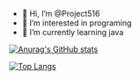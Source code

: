 - 👋 Hi, I’m @Project516
- 👀 I’m interested in programing
- 🌱 I’m currently learning java

[![Anurag's GitHub stats](https://github-readme-stats.vercel.app/api?username=project516)](https://github.com/anuraghazra/github-readme-stats)

[![Top Langs](https://github-readme-stats.vercel.app/api/top-langs/?username=project516&layout=pie)](https://github.com/anuraghazra/github-readme-stats)
<!---
Project516/Project516 is a ✨ special ✨ repository because its `README.md` (this file) appears on your GitHub profile.
You can click the Preview link to take a look at your changes.
--->
